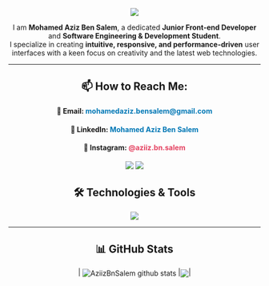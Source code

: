 <div align="center">

<p align="center" >       
<img src="https://readme-typing-svg.herokuapp.com/?lines=Hello,+World+!&center=true&size=30">    
  </p>     

I am **Mohamed Aziz Ben Salem**, a dedicated **Junior Front-end Developer** and **Software Engineering & Development Student**.  
I specialize in creating **intuitive, responsive, and performance-driven** user interfaces with a keen focus on creativity and the latest web technologies.

---

## 📫 How to Reach Me:

<div style="text-align: center;">
  <h4>💌 Email: <a href="mailto:mohamedaziz.bensalem@gmail.com" style="text-decoration: none; color: #0077B5;">mohamedaziz.bensalem@gmail.com</a></h4>
  <h4>🔗 LinkedIn: <a href="https://www.linkedin.com/in/mohamed-aziz-ben-salem-301b93255/" style="text-decoration: none; color: #0077B5;">Mohamed Aziz Ben Salem</a></h4>
  <h4>📸 Instagram: <a href="https://www.instagram.com/aziiz.bn.salem/" style="text-decoration: none; color: #E4405F;">@aziiz.bn.salem</a></h4>
</div>

<div align="center"> 

![](https://img.shields.io/github/followers/AziizBnSalem?color=green&logo=github)
![](https://komarev.com/ghpvc/?username=AziizBnSalem)

 </div>

## 🛠️ Technologies & Tools

<a href="https://skillicons.dev">
  <img src="https://skillicons.dev/icons?i=html,css,sass,ts,php,react,nextjs,angular,tailwindcss,idea,styledcomponents,bootstrap,vscode,figma,postman,graphql,sublime,npm,docker,git,github,gitlab,mysql,mongodb,sqlite&perline=7" />
</a>

---

## 📊 GitHub Stats

<div align="center"> 

| <img align="center" src="https://github-readme-stats.vercel.app/api?username=AziizBnSalem&show_icons=true&theme=tokyonight" alt="AziizBnSalem github stats" /> |<img align="center" src="https://github-readme-stats.vercel.app/api/top-langs/?username=AziizBnSalem&layout=compact&theme=tokyonight&langs_count=4" />|
</div>
